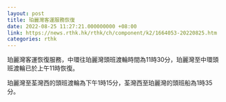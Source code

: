```yaml
---
layout: post
title: 珀麗灣客運服務恢復　
date: 2022-08-25 11:27:21.000000000 +08:00
link: https://news.rthk.hk/rthk/ch/component/k2/1664053-20220825.htm
categories: rthk
---
```


珀麗灣客運恢復服務，中環往珀麗灣頭班渡輪時間為11時30分，珀麗灣至中環頭班渡輪已於上午11時恢復。

珀麗灣至荃灣西的頭班渡輪為下午1時15分，荃灣西至珀麗灣的頭班船為1時35分。
